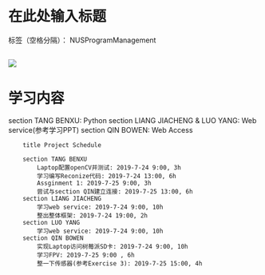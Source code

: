 ﻿# 在此处输入标题

标签（空格分隔）： NUSProgramManagement

![](https://github.com/TANGBEN7/Smart_Home_Management/blob/master/7-24%20Schedule.JPG)
---

# 学习内容
section TANG BENXU: Python
section LIANG JIACHENG & LUO YANG: Web service(参考学习PPT)
section QIN BOWEN: Web Access

```gantt
    title Project Schedule
    
    section TANG BENXU
        Laptop配置openCV并测试: 2019-7-24 9:00, 3h
        学习编写Reconize代码: 2019-7-24 13:00, 6h
        Assginment 1: 2019-7-25 9:00, 3h
        尝试与section QIN建立连接: 2019-7-25 13:00, 6h
    section LIANG JIACHENG
        学习web service: 2019-7-24 9:00, 10h
        整出整体框架: 2019-7-24 19:00, 2h
    section LUO YANG 
        学习web service: 2019-7-24 9:00, 10h
    section QIN BOWEN
        实现Laptop访问树莓派SD卡: 2019-7-24 9:00, 10h
        学习FPV: 2019-7-25 9:00 , 6h
        整一下传感器(参考Exercise 3): 2019-7-25 15:00, 4h
```






